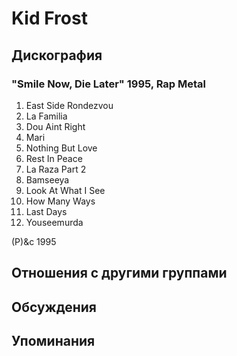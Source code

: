 # Kid Frost



## Дискография

### "Smile Now, Die Later" 1995, Rap Metal

1.  East Side Rondezvou
2.  La Familia
3.  Dou Aint Right
4.  Mari
5.  Nothing But Love
6.  Rest In Peace
7.  La Raza Part 2
8.  Bamseeya
9.  Look At What I See
10.  How Many Ways
11.  Last Days
12.  Youseemurda

(P)&c 1995


## Отношения с другими группами


## Обсуждения


## Упоминания

